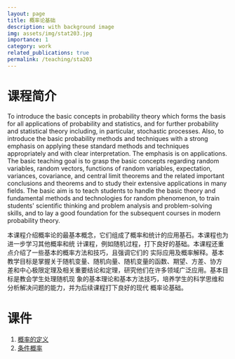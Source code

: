 ```yaml
---
layout: page
title: 概率论基础
description: with background image
img: assets/img/stat203.jpg
importance: 1
category: work
related_publications: true
permalink: /teaching/sta203
---
```


# 课程简介

To introduce the basic concepts in probability theory which forms the basis for all applications of probability and statistics, and for further probability and statistical theory including, in particular, stochastic processes. Also, to introduce the basic probability methods and techniques with a strong emphasis on applying these standard methods and techniques appropriately and with clear interpretation. The emphasis is on applications. The basic teaching goal is to grasp the basic concepts regarding random variables, random vectors, functions of random variables, expectation, variances, covariance, and central limit theorems and the related important conclusions and theorems and to study their extensive applications in many fields. The basic aim is to teach students to handle the basic theory and fundamental methods and technologies for random phenomenon, to train students' scientific thinking and problem analysis and problem-solving skills, and to lay a good foundation for the subsequent courses in modern probability theory.

本课程介绍概率论的最基本概念，它们组成了概率和统计的应用基石。本课程也为进一步学习其他概率和统 计课程，例如随机过程，打下良好的基础。本课程还重点介绍了一些基本的概率方法和技巧，且强调它们的 实际应用及概率解释。基本教学目标是掌握关于随机变量、随机向量、随机变量的函数、期望、方差、协方 差和中心极限定理及相关重要结论和定理，研究他们在许多领域广泛应用。基本目标是教会学生处理随机现 象的基本理论和基本方法技巧，培养学生的科学思维和分析解决问题的能力，并为后续课程打下良好的现代 概率论基础。

# 课件

1. [概率的定义](/assets/pdf/sta203/slides1.pdf)
2. [条件概率](/assets/pdf/sta203/slides2.pdf)
